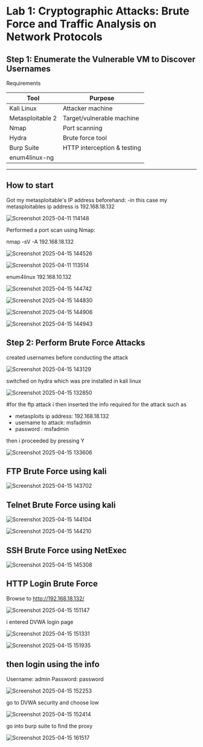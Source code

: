 # Lab 1: Cryptographic Attacks: Brute Force and Traffic Analysis on Network Protocols


## Step 1: Enumerate the Vulnerable VM to Discover Usernames
Requirements

| Tool               | Purpose                        |
|--------------------|--------------------------------|
| Kali Linux         | Attacker machine               |
| Metasploitable 2   | Target/vulnerable machine      |
| Nmap               | Port scanning                  |
| Hydra              | Brute force tool               |
| Burp Suite         | HTTP interception & testing    |
| enum4linux-ng      |                                |
---
## How to start

Got my metasploitable's IP address beforehand:
-in this case my metasploitables ip address is 192.168.18.132

![Screenshot 2025-04-11 114148](https://github.com/user-attachments/assets/e46ca9d7-de06-4805-9959-0d575431749d)

Performed a port scan using Nmap:

nmap -sV -A 192.168.18.132

![Screenshot 2025-04-15 144526](https://github.com/user-attachments/assets/a3c0a099-70db-44e0-a7b3-92465dde276d)

![Screenshot 2025-04-11 113514](https://github.com/user-attachments/assets/f12b45e0-630f-43d6-b422-cbdfd93f749f)

enum4linux 192.168.10.132

![Screenshot 2025-04-15 144742](https://github.com/user-attachments/assets/930f1dc0-134b-4cbf-8618-34a59fd7da3a)

![Screenshot 2025-04-15 144830](https://github.com/user-attachments/assets/a6358b30-cc20-46aa-b4e4-ed8f89027b8a)

![Screenshot 2025-04-15 144906](https://github.com/user-attachments/assets/c667e651-cae5-46a3-9ed7-d8550dd1d860)

![Screenshot 2025-04-15 144943](https://github.com/user-attachments/assets/ab878b6b-f259-4de9-88a4-195d1bd796dd)

## Step 2: Perform Brute Force Attacks

created usernames before conducting the attack

![Screenshot 2025-04-15 143129](https://github.com/user-attachments/assets/6e34c307-b452-4443-ac33-579d66c40b5c)

switched on hydra which was pre installed in kali linux

![Screenshot 2025-04-15 132850](https://github.com/user-attachments/assets/4e05fd81-6395-406d-8d5f-858e368a825f)

#for the ftp attack
i then inserted the info required for the attack such as
- metasploits ip address: 192.168.18.132
- username to attack: msfadmin
- password : msfadmin

then i proceeded by pressing Y

![Screenshot 2025-04-15 133606](https://github.com/user-attachments/assets/3d83ec6d-a9fb-4a4c-a7b8-726568835445)

## FTP Brute Force using kali

![Screenshot 2025-04-15 143702](https://github.com/user-attachments/assets/a16f39b6-f19c-4d23-b80e-af7e89c4ce94)

## Telnet Brute Force using kali

![Screenshot 2025-04-15 144104](https://github.com/user-attachments/assets/38b2f84f-93da-488a-876b-ffc2671c3b64)

![Screenshot 2025-04-15 144210](https://github.com/user-attachments/assets/e2b8fc13-1576-4480-9b72-c4a1ec792b58)

## SSH Brute Force using NetExec

![Screenshot 2025-04-15 145308](https://github.com/user-attachments/assets/fbce218b-c0e1-457f-8686-215a7f9c848d)

## HTTP Login Brute Force

Browse to http://192.168.18.132/

![Screenshot 2025-04-15 151147](https://github.com/user-attachments/assets/aef3e974-bc27-4d4d-8cd3-1279aba380dc)

i entered DVWA login page

![Screenshot 2025-04-15 151331](https://github.com/user-attachments/assets/f25d603e-a9f8-4e15-9df7-fc796d25f883)

![Screenshot 2025-04-15 151935](https://github.com/user-attachments/assets/1561347d-d7cd-45f6-a887-2ea14d445ecd)

## then login using the info
Username: admin
Password: password

![Screenshot 2025-04-15 152253](https://github.com/user-attachments/assets/3d7b45a9-cb46-40b3-a6a0-44c29fa8eddf)

go to DVWA security and choose low

![Screenshot 2025-04-15 152414](https://github.com/user-attachments/assets/6810567f-9931-4e7f-a36c-1dd79f83b567)

go into burp suite to find the proxy

![Screenshot 2025-04-15 161517](https://github.com/user-attachments/assets/4e395211-e6d5-426e-85b7-ac59c6a3193c)



